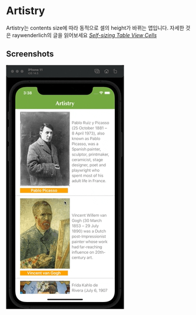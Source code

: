 Artistry
==========
Artistry는 contents size에 따라 동적으로 셀의 height가 바뀌는 앱입니다. 
자세한 것은 raywenderlich의 글을 읽어보세요 [*Self-sizing Table View Cells*](https://www.raywenderlich.com/129059/self-sizing-table-view-cells)

## Screenshots
![Artistry](./Artistry.gif)
